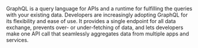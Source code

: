 GraphQL is a query language for APIs and a runtime for fulfilling the queries with your existing data. Developers are increasingly adopting GraphQL for its flexibility and ease of use. It provides a single endpoint for all data exchange, prevents over- or under-fetching of data, and lets developers make one API call that seamlessly aggregates data from multiple apps and services.